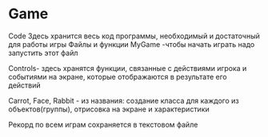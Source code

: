 # Game
Code
Здесь хранится весь код программы, необходимый и достаточный для работы игры
Файлы и функции
MyGame -чтобы начать играть надо запустить этот файл

Controls- здесь хранятся функции, связанные с действиями игрока и событиями на экране, которые отображаются в результате его действий

Carrot, Face, Rabbit - из названия: создание класса для каждого из объектов(группы), отрисовка на экране и характеристики

Рекорд по всем играм сохраняется в текстовом файле

